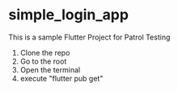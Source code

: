 # simple_login_app
This is a sample Flutter Project for Patrol Testing

1. Clone the repo
2. Go to the root
3. Open the terminal
4. execute "flutter pub get"
